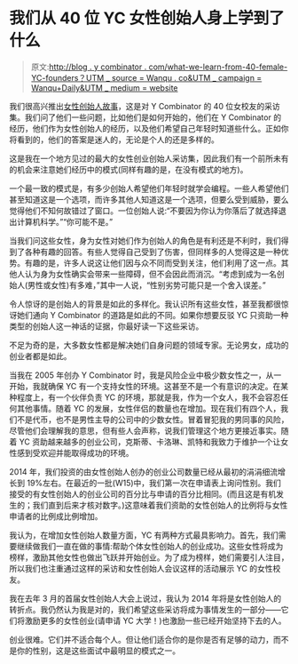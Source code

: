 # 我们从 40 位 YC 女性创始人身上学到了什么

> 原文:[http://blog . y combinator . com/what-we-learn-from-40-female-YC-founders？UTM _ source = Wanqu . co&UTM _ campaign = Wanqu+Daily&UTM _ medium = website](http://blog.ycombinator.com/what-we-learned-from-40-female-yc-founders?utm_source=wanqu.co&utm_campaign=Wanqu+Daily&utm_medium=website)

我们很高兴推出[女性创始人故事](http://www.femalefounderstories.com/)，这是对 Y Combinator 的 40 位女校友的采访集。我们问了他们一些问题，比如他们是如何开始的，他们在 Y Combinator 的经历，他们作为女性创始人的经历，以及他们希望自己年轻时知道些什么。正如你将看到的，他们的答案是迷人的，无论是个人的还是多样的。

这是我在一个地方见过的最大的女性创业创始人采访集，因此我们有一个前所未有的机会来注意她们经历中的模式(同样有趣的是，在没有模式的地方)。

一个最一致的模式是，有多少创始人希望他们年轻时就学会编程。一些人希望他们甚至知道这是一个选项，而许多其他人知道这是一个选项，但要么受到威胁，要么觉得他们不知何故错过了窗口。一位创始人说:“不要因为你认为你落后了就选择退出计算机科学。”“你可能不是。”

当我们问这些女性，身为女性对她们作为创始人的角色是有利还是不利时，我们得到了各种有趣的回答。有些人觉得自己受到了伤害，但同样多的人觉得这是一种优势。有趣的是，许多人说这让他们因与众不同而受到关注，他们利用了这一点。其他人认为身为女性确实会带来一些障碍，但不会因此而消沉。“考虑到成为一名创始人(男性或女性)有多难，”其中一人说，“性别劣势可能只是一个舍入误差。”

令人惊讶的是创始人的背景是如此的多样化。我认识所有这些女性，甚至我都很惊讶她们通向 Y Combinator 的道路是如此的不同。如果你想要反驳 YC 只资助一种类型的创始人这一神话的证据，你最好读一下这些采访。

不足为奇的是，大多数女性都是解决她们自身问题的领域专家。无论男女，成功的创业者都是如此。

当我在 2005 年创办 Y Combinator 时，我是风险企业中极少数女性之一，从一开始，我就确保 YC 有一个支持女性的环境。这甚至不是一个有意识的决定。在某种程度上，有一个伙伴负责 YC 的环境，那就是我，作为一个女人，我不会容忍任何其他事情。随着 YC 的发展，女性伴侣的数量也在增加。现在我们有四个人，我们不是代币，也不是男性主导的公司中的少数女性。冒着冒犯我的男同事的风险，尽管他们会理解我的意思，但有些人会声称，说我们管理这个地方更接近事实。随着 YC 资助越来越多的创业公司，克斯蒂、卡洛琳、凯特和我致力于维护一个让女性感到受欢迎并能取得成功的环境。

2014 年，我们投资的由女性创始人创办的创业公司数量已经从最初的涓涓细流增长到 19%左右。在最近的一批(W15)中，我们第一次在申请表上询问性别。我们接受的有女性创始人的创业公司的百分比与申请的百分比相同。(而且这是有机发生的；我们直到后来才核对数字。)这意味着我们资助的女性创始人的比例将与女性申请者的比例成比例增加。

我认为，在增加女性创始人数量方面，YC 有两种方式最具影响力。首先，我们需要继续做我们一直在做的事情:帮助个体女性创始人的创业成功。这些女性将成为榜样，激励其他女性也做出飞跃并开始创业。为了成为榜样，她们需要引人注目，所以我们也注重通过这样的采访和女性创始人会议这样的活动展示 YC 的女性校友。

我在去年 3 月的首届女性创始人大会上说过，我认为 2014 年将是女性创始人的转折点。我仍然认为我是对的，我们希望这些采访将成为事情发生的一部分——它们将激励更多的女性创业(请申请 YC 大学！)也激励一些已经开始坚持下去的人。

创业很难。它们并不适合每个人。但让他们适合你的是你是否有足够的动力，而不是你的性别，这是这些面试中最明显的模式之一。